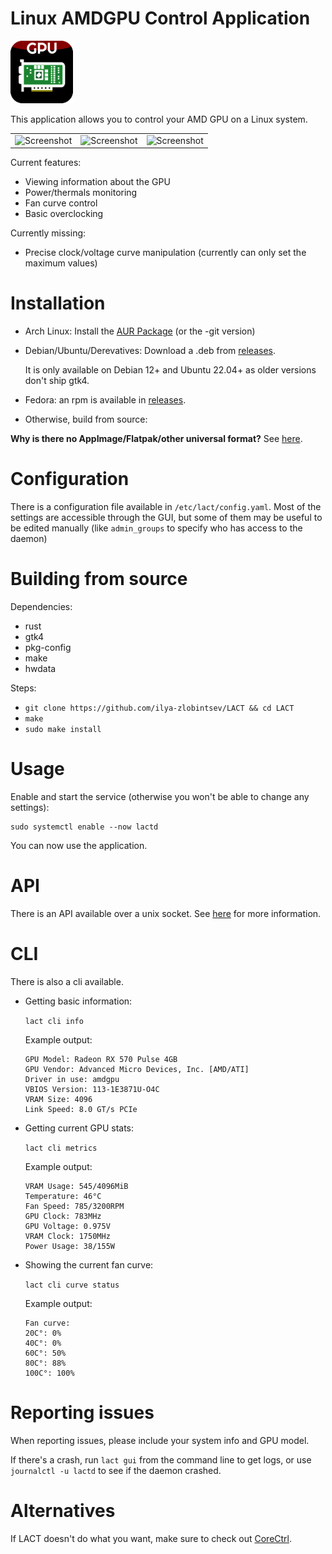 # Linux AMDGPU Control Application

<img src="res/io.github.lact-linux.png" alt="icon" width="100"/>

This application allows you to control your AMD GPU on a Linux system.

|                                              |                                              |                                             |
|----------------------------------------------|----------------------------------------------|---------------------------------------------|
|![Screenshot](https://i.imgur.com/crEN4az.png)|![Screenshot](https://i.imgur.com/x7fTKpT.png)|![Screenshot](https://i.imgur.com/idAER4B.png)
 

Current features:

- Viewing information about the GPU
- Power/thermals monitoring
- Fan curve control
- Basic overclocking

Currently missing:
- Precise clock/voltage curve manipulation (currently can only set the maximum values)

# Installation

- Arch Linux: Install the [AUR Package](https://aur.archlinux.org/packages/lact/) (or the -git version)
- Debian/Ubuntu/Derevatives: Download a .deb from [releases](https://github.com/ilya-zlobintsev/LACT/releases/).

  It is only available on Debian 12+ and Ubuntu 22.04+ as older versions don't ship gtk4.
- Fedora: an rpm is available in [releases](https://github.com/ilya-zlobintsev/LACT/releases/).
- Otherwise, build from source:

**Why is there no AppImage/Flatpak/other universal format?**
See [here](./pkg/README.md).

# Configuration

There is a configuration file available in `/etc/lact/config.yaml`. Most of the settings are accessible through the GUI, but some of them may be useful to be edited manually (like `admin_groups` to specify who has access to the daemon)

# Building from source

Dependencies:
- rust
- gtk4
- pkg-config
- make
- hwdata

Steps:
- `git clone https://github.com/ilya-zlobintsev/LACT && cd LACT`
- `make`
- `sudo make install`

# Usage

Enable and start the service (otherwise you won't be able to change any settings):
```
sudo systemctl enable --now lactd
```
You can now use the application.

# API
There is an API available over a unix socket. See [here](API.md) for more information.

# CLI

There is also a cli available.

- Getting basic information: 

    `lact cli info`

    Example output:

    ```
    GPU Model: Radeon RX 570 Pulse 4GB
    GPU Vendor: Advanced Micro Devices, Inc. [AMD/ATI]
    Driver in use: amdgpu
    VBIOS Version: 113-1E3871U-O4C
    VRAM Size: 4096
    Link Speed: 8.0 GT/s PCIe
    ```
- Getting current GPU stats:

    `lact cli metrics`

    Example output:

    ```
    VRAM Usage: 545/4096MiB
    Temperature: 46°C
    Fan Speed: 785/3200RPM
    GPU Clock: 783MHz
    GPU Voltage: 0.975V
    VRAM Clock: 1750MHz
    Power Usage: 38/155W
    ```
    
- Showing the current fan curve: 

    `lact cli curve status`
    
    Example output:

    ```
    Fan curve:
    20C°: 0%
    40C°: 0%
    60C°: 50%
    80C°: 88%
    100C°: 100%
    ```

# Reporting issues
 
When reporting issues, please include your system info and GPU model.
 
If there's a crash, run `lact gui` from the command line to get logs, or use `journalctl -u lactd` to see if the daemon crashed.
 

# Alternatives

If LACT doesn't do what you want, make sure to check out [CoreCtrl](https://gitlab.com/corectrl/corectrl).
